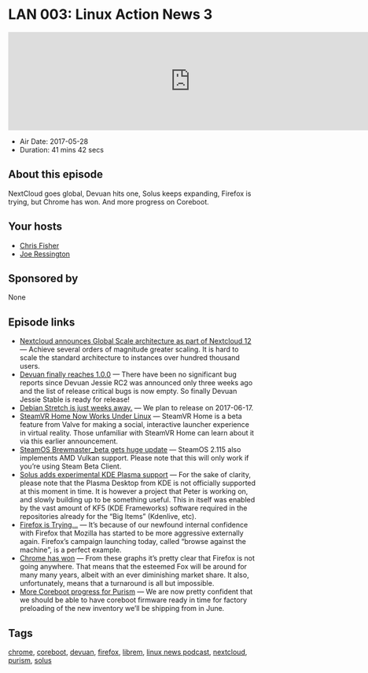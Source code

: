 # LAN 003: Linux Action News 3

<iframe src="https://player.fireside.fm/v2/DAcK9LdX+cD2POnIb?theme=dark" width="740" height="200" frameborder="0" scrolling="no"></iframe>

* Air Date: 2017-05-28
* Duration: 41 mins 42 secs

## About this episode

NextCloud goes global, Devuan hits one, Solus keeps expanding, Firefox is trying, but Chrome has won. And more progress on Coreboot. 

## Your hosts
* [Chris Fisher](https://linuxactionnews.com/hosts/chris)
* [Joe Ressington](https://linuxactionnews.com/hosts/joe)

## Sponsored by

None



## Episode links

  * [Nextcloud announces Global Scale architecture as part of Nextcloud 12](https://nextcloud.com/blog/nextcloud-announces-global-scale-architecture-as-part-of-nextcloud-12/ "Nextcloud announces Global Scale architecture as part of Nextcloud 12") — Achieve several orders of magnitude greater scaling. It is hard to scale the standard architecture to instances over hundred thousand users. 
  * [Devuan finally reaches 1.0.0](https://devuan.org/os/debian-fork/stable-jessie-announce-052517 "Devuan finally reaches 1.0.0") — There have been no significant bug reports since Devuan Jessie RC2 was announced only three weeks ago and the list of release critical bugs is now empty. So finally Devuan Jessie Stable is ready for release! 
  * [Debian Stretch is just weeks away.](https://lists.debian.org/debian-devel-announce/2017/05/msg00002.html "Debian Stretch is just weeks away.") — We plan to release on 2017-06-17.
  * [SteamVR Home Now Works Under Linux](http://www.phoronix.com/scan.php?page=news_item&px=SteamVR-Home-Linux "SteamVR Home Now Works Under Linux") — SteamVR Home is a beta feature from Valve for making a social, interactive launcher experience in virtual reality. Those unfamiliar with SteamVR Home can learn about it via this earlier announcement. 
  * [SteamOS Brewmaster_beta gets huge update](https://fossbytes.com/steamos-2-115-update-brewmaster/ "SteamOS Brewmaster_beta gets huge update") — SteamOS 2.115 also implements AMD Vulkan support. Please note that this will only work if you’re using Steam Beta Client.
  * [Solus adds experimental KDE Plasma support](https://solus-project.com/2017/05/23/waiter-theres-a-plasma-desktop-in-my-soup/ "Solus adds experimental KDE Plasma support") — For the sake of clarity, please note that the Plasma Desktop from KDE is not officially supported at this moment in time. It is however a project that Peter is working on, and slowly building up to be something useful. This in itself was enabled by the vast amount of KF5 (KDE Frameworks) software required in the repositories already for the “Big Items” (Kdenlive, etc).
  * [Firefox is Trying...](https://medium.com/the-official-unofficial-firefox-blog/browse-against-the-machine-e793c0fee917 "Firefox is Trying...") — It’s because of our newfound internal confidence with Firefox that Mozilla has started to be more aggressive externally again. Firefox’s campaign launching today, called “browse against the machine”, is a perfect example.
  * [Chrome has won](https://andreasgal.com/2017/05/25/chrome-won/ "Chrome has won") — From these graphs it’s pretty clear that Firefox is not going anywhere. That means that the esteemed Fox will be around for many many years, albeit with an ever diminishing market share. It also, unfortunately, means that a turnaround is all but impossible. 
  * [More Coreboot progress for Purism](https://puri.sm/posts/a-fleet-of-coreboot-laptops-assembles/ "More Coreboot progress for Purism") — We are now pretty confident that we should be able to have coreboot firmware ready in time for factory preloading of the new inventory we’ll be shipping from in June. 



## Tags

[chrome](https://linuxactionnews.com/tags/chrome), [coreboot](https://linuxactionnews.com/tags/coreboot), [devuan](https://linuxactionnews.com/tags/devuan), [firefox](https://linuxactionnews.com/tags/firefox), [librem](https://linuxactionnews.com/tags/librem), [linux news podcast](https://linuxactionnews.com/tags/linux%20news%20podcast), [nextcloud](https://linuxactionnews.com/tags/nextcloud), [purism](https://linuxactionnews.com/tags/purism), [solus](https://linuxactionnews.com/tags/solus)